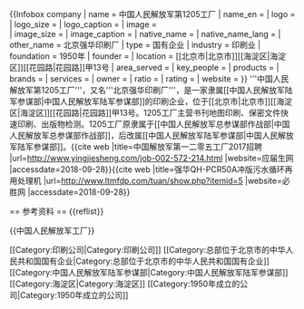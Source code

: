 {{Infobox company
| name = 中国人民解放军第1205工厂
| name_en = 
| logo = 
| logo_size = 
| logo_caption = 
| image =          
| image_size =
| image_caption =
| native_name = 
| native_name_lang = <!-- 公司名称原文语言的ISO 639-1代码。例如填写“ja”表示日语。 -->
| other_name = 北京强华印刷厂
| type = 国有企业
| industry = 印刷业
| foundation = 1950年
| founder = 
| location = [[北京市|北京市]][[海淀区|海淀区]][[花园路|花园路]]甲13号
| area_served = 
| key_people = 
| products =
| brands =
| services =
| owner = 
| ratio =
| rating = 
| website = 
}}
'''中国人民解放军第1205工厂'''，又名'''北京强华印刷厂'''，是一家隶属[[中国人民解放军陆军参谋部|中国人民解放军陆军参谋部]]的印刷企业，位于[[北京市|北京市]][[海淀区|海淀区]][[花园路|花园路]]甲13号。1205工厂主营书刊地图印刷、保密文件快速印刷、出版物检测。1205工厂原隶属于[[中国人民解放军总参谋部作战部|中国人民解放军总参谋部作战部]]，后改属[[中国人民解放军陆军参谋部|中国人民解放军陆军参谋部]]。<ref>{{cite web |title=中国解放军第一二零五工厂2017招聘 |url=http://www.yingjiesheng.com/job-002-572-214.html |website=应届生网 |accessdate=2018-09-28}}</ref><ref>{{cite web |title=强华QH-PCR50A冲版污水循环再用处理机 |url=http://www.ltmfdp.com/tuan/show.php?itemid=5 |website=必胜网 |accessdate=2018-09-28}}</ref>

== 参考资料 ==
{{reflist}}

{{中国人民解放军工厂}}

[[Category:印刷公司|Category:印刷公司]]
[[Category:总部位于北京市的中华人民共和国国有企业|Category:总部位于北京市的中华人民共和国国有企业]]
[[Category:中国人民解放军陆军参谋部|Category:中国人民解放军陆军参谋部]]
[[Category:海淀区|Category:海淀区]]
[[Category:1950年成立的公司|Category:1950年成立的公司]]
